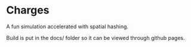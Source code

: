 # Charges

A fun simulation accelerated with spatial hashing.

Build is put in the docs/ folder so it can be viewed through github pages.